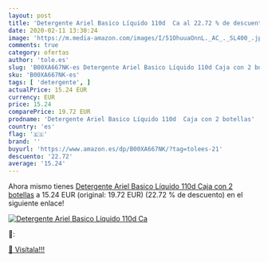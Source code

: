 ```yaml
---
layout: post
title: 'Detergente Ariel Basico Líquido 110d  Ca al 22.72 % de descuento'
date: 2020-02-11 13:30:24
image: 'https://m.media-amazon.com/images/I/51OhuuaOnnL._AC_._SL400_.jpg'
comments: true
category: ofertas
author: 'tole.es'
slug: 'B00XA667NK-es Detergente Ariel Basico Líquido 110d Caja con 2 botellas'
sku: 'B00XA667NK-es'
tags: [ 'detergente', ]
actualPrice: 15.24 EUR
currency: EUR
price: 15.24
comparePrice: 19.72 EUR
prodname: 'Detergente Ariel Basico Líquido 110d  Caja con 2 botellas'
country: 'es'
flag: '🇪🇸'
brand: ''
buyurl: 'https://www.amazon.es/dp/B00XA667NK/?tag=tolees-21'
descuento: '22.72'
average: '15.24'
---
```


Ahora mismo tienes [Detergente Ariel Basico Líquido 110d  Caja con 2 botellas](https://www.amazon.es/dp/B00XA667NK/?tag=tolees-21) a 15.24 EUR (original: 19.72 EUR) (22.72 %  de descuento) en el siguiente enlace!

[![Detergente Ariel Basico Líquido 110d  Ca](https://m.media-amazon.com/images/I/51OhuuaOnnL._AC_._SL400_.jpg)](https://www.amazon.es/dp/B00XA667NK/?tag=tolees-21)

🔎:


[🛒 Visítala!!!](https://www.amazon.es/dp/B00XA667NK/?tag=tolees-21)

